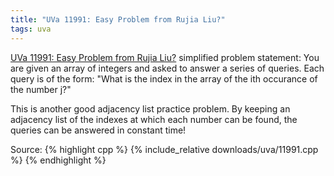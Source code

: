 ```yaml
---
title: "UVa 11991: Easy Problem from Rujia Liu?"
tags: uva
---
```

[UVa 11991: Easy Problem from Rujia Liu?](https://uva.onlinejudge.org/external/119/p11991.pdf) simplified problem statement: You are given an array of integers and asked to answer a series of queries. Each query is of the form: "What is the index in the array of the ith occurance of the number j?" 
<!--more-->
This is another good adjacency list practice problem. By keeping an adjacency list of the indexes at which each number can be found, the queries can be answered in constant time!

Source:
{% highlight cpp %}
{% include_relative downloads/uva/11991.cpp %}
{% endhighlight %}
